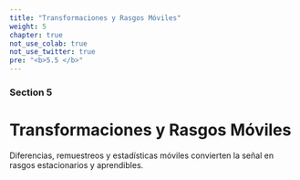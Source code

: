 ```yaml
---
title: "Transformaciones y Rasgos Móviles"
weight: 5
chapter: true
not_use_colab: true
not_use_twitter: true
pre: "<b>5.5 </b>"
---
```


### Section 5
# Transformaciones y Rasgos Móviles

Diferencias, remuestreos y estadísticas móviles convierten la señal en rasgos estacionarios y aprendibles.
